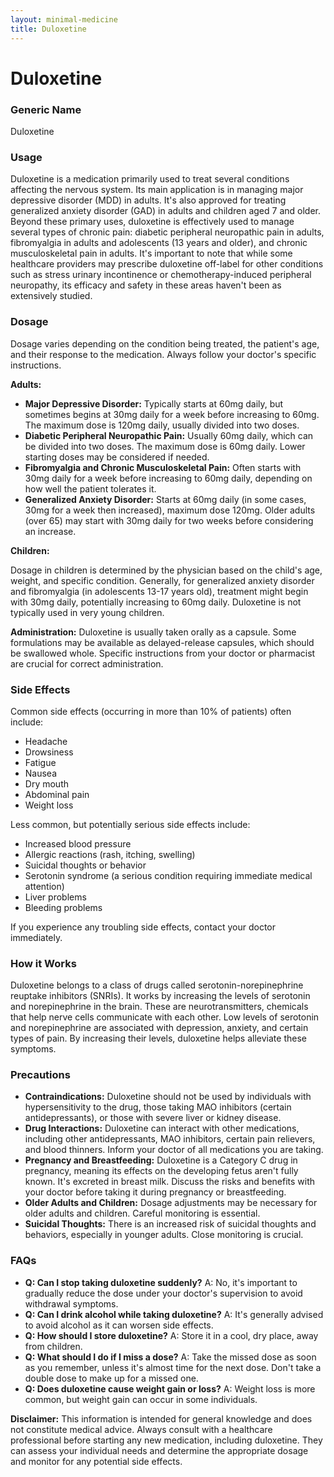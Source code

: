 ```yaml
---
layout: minimal-medicine
title: Duloxetine
---
```


# Duloxetine
### Generic Name
Duloxetine

### Usage

Duloxetine is a medication primarily used to treat several conditions affecting the nervous system.  Its main application is in managing major depressive disorder (MDD) in adults.  It's also approved for treating generalized anxiety disorder (GAD) in adults and children aged 7 and older.  Beyond these primary uses, duloxetine is effectively used to manage several types of chronic pain: diabetic peripheral neuropathic pain in adults, fibromyalgia in adults and adolescents (13 years and older), and chronic musculoskeletal pain in adults.  It's important to note that while some healthcare providers may prescribe duloxetine off-label for other conditions such as stress urinary incontinence or chemotherapy-induced peripheral neuropathy, its efficacy and safety in these areas haven't been as extensively studied.


### Dosage

Dosage varies depending on the condition being treated, the patient's age, and their response to the medication. Always follow your doctor's specific instructions.

**Adults:**

* **Major Depressive Disorder:** Typically starts at 60mg daily, but sometimes begins at 30mg daily for a week before increasing to 60mg. The maximum dose is 120mg daily, usually divided into two doses.
* **Diabetic Peripheral Neuropathic Pain:** Usually 60mg daily, which can be divided into two doses. The maximum dose is 60mg daily. Lower starting doses may be considered if needed.
* **Fibromyalgia and Chronic Musculoskeletal Pain:** Often starts with 30mg daily for a week before increasing to 60mg daily, depending on how well the patient tolerates it.
* **Generalized Anxiety Disorder:**  Starts at 60mg daily (in some cases, 30mg for a week then increased), maximum dose 120mg.  Older adults (over 65) may start with 30mg daily for two weeks before considering an increase.

**Children:**

Dosage in children is determined by the physician based on the child's age, weight, and specific condition. Generally, for generalized anxiety disorder and fibromyalgia (in adolescents 13-17 years old), treatment might begin with 30mg daily, potentially increasing to 60mg daily.  Duloxetine is not typically used in very young children.

**Administration:** Duloxetine is usually taken orally as a capsule.  Some formulations may be available as delayed-release capsules, which should be swallowed whole.  Specific instructions from your doctor or pharmacist are crucial for correct administration.


### Side Effects

Common side effects (occurring in more than 10% of patients) often include:

* Headache
* Drowsiness
* Fatigue
* Nausea
* Dry mouth
* Abdominal pain
* Weight loss

Less common, but potentially serious side effects include:

* Increased blood pressure
* Allergic reactions (rash, itching, swelling)
* Suicidal thoughts or behavior
* Serotonin syndrome (a serious condition requiring immediate medical attention)
* Liver problems
* Bleeding problems


If you experience any troubling side effects, contact your doctor immediately.


### How it Works

Duloxetine belongs to a class of drugs called serotonin-norepinephrine reuptake inhibitors (SNRIs). It works by increasing the levels of serotonin and norepinephrine in the brain. These are neurotransmitters, chemicals that help nerve cells communicate with each other.  Low levels of serotonin and norepinephrine are associated with depression, anxiety, and certain types of pain. By increasing their levels, duloxetine helps alleviate these symptoms.


### Precautions

* **Contraindications:** Duloxetine should not be used by individuals with hypersensitivity to the drug, those taking MAO inhibitors (certain antidepressants), or those with severe liver or kidney disease.
* **Drug Interactions:** Duloxetine can interact with other medications, including other antidepressants, MAO inhibitors, certain pain relievers, and blood thinners.  Inform your doctor of all medications you are taking.
* **Pregnancy and Breastfeeding:** Duloxetine is a Category C drug in pregnancy, meaning its effects on the developing fetus aren't fully known.  It's excreted in breast milk. Discuss the risks and benefits with your doctor before taking it during pregnancy or breastfeeding.
* **Older Adults and Children:**  Dosage adjustments may be necessary for older adults and children. Careful monitoring is essential.
* **Suicidal Thoughts:**  There is an increased risk of suicidal thoughts and behaviors, especially in younger adults. Close monitoring is crucial.

### FAQs

* **Q: Can I stop taking duloxetine suddenly?** A: No, it's important to gradually reduce the dose under your doctor's supervision to avoid withdrawal symptoms.
* **Q: Can I drink alcohol while taking duloxetine?** A: It's generally advised to avoid alcohol as it can worsen side effects.
* **Q: How should I store duloxetine?** A: Store it in a cool, dry place, away from children.
* **Q: What should I do if I miss a dose?** A: Take the missed dose as soon as you remember, unless it's almost time for the next dose.  Don't take a double dose to make up for a missed one.
* **Q: Does duloxetine cause weight gain or loss?** A:  Weight loss is more common, but weight gain can occur in some individuals.


**Disclaimer:**  This information is intended for general knowledge and does not constitute medical advice.  Always consult with a healthcare professional before starting any new medication, including duloxetine.  They can assess your individual needs and determine the appropriate dosage and monitor for any potential side effects.

